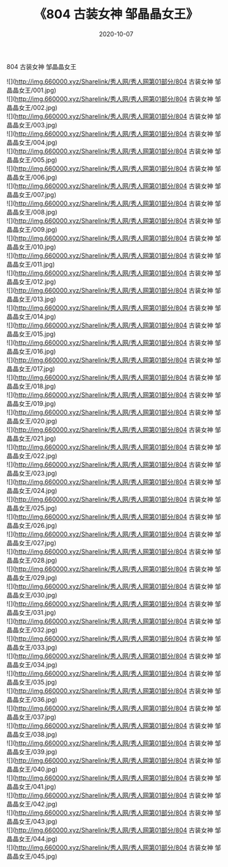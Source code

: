 ﻿---
layout: post
title:  《804 古装女神 邹晶晶女王》
date:   2020-10-07
img: http://img.660000.xyz/Sharelink/秀人网/秀人网第01部分/804 古装女神 邹晶晶女王/000.jpg
categories: [美女, 清纯, 唯美]
---

804 古装女神 邹晶晶女王

  ![](http://img.660000.xyz/Sharelink/秀人网/秀人网第01部分/804 古装女神 邹晶晶女王/001.jpg) <br> ![](http://img.660000.xyz/Sharelink/秀人网/秀人网第01部分/804 古装女神 邹晶晶女王/002.jpg) <br> ![](http://img.660000.xyz/Sharelink/秀人网/秀人网第01部分/804 古装女神 邹晶晶女王/003.jpg) <br> ![](http://img.660000.xyz/Sharelink/秀人网/秀人网第01部分/804 古装女神 邹晶晶女王/004.jpg) <br> ![](http://img.660000.xyz/Sharelink/秀人网/秀人网第01部分/804 古装女神 邹晶晶女王/005.jpg) <br> ![](http://img.660000.xyz/Sharelink/秀人网/秀人网第01部分/804 古装女神 邹晶晶女王/006.jpg) <br> ![](http://img.660000.xyz/Sharelink/秀人网/秀人网第01部分/804 古装女神 邹晶晶女王/007.jpg) <br> ![](http://img.660000.xyz/Sharelink/秀人网/秀人网第01部分/804 古装女神 邹晶晶女王/008.jpg) <br> ![](http://img.660000.xyz/Sharelink/秀人网/秀人网第01部分/804 古装女神 邹晶晶女王/009.jpg) <br> ![](http://img.660000.xyz/Sharelink/秀人网/秀人网第01部分/804 古装女神 邹晶晶女王/010.jpg) <br> ![](http://img.660000.xyz/Sharelink/秀人网/秀人网第01部分/804 古装女神 邹晶晶女王/011.jpg) <br> ![](http://img.660000.xyz/Sharelink/秀人网/秀人网第01部分/804 古装女神 邹晶晶女王/012.jpg) <br> ![](http://img.660000.xyz/Sharelink/秀人网/秀人网第01部分/804 古装女神 邹晶晶女王/013.jpg) <br> ![](http://img.660000.xyz/Sharelink/秀人网/秀人网第01部分/804 古装女神 邹晶晶女王/014.jpg) <br> ![](http://img.660000.xyz/Sharelink/秀人网/秀人网第01部分/804 古装女神 邹晶晶女王/015.jpg) <br> ![](http://img.660000.xyz/Sharelink/秀人网/秀人网第01部分/804 古装女神 邹晶晶女王/016.jpg) <br> ![](http://img.660000.xyz/Sharelink/秀人网/秀人网第01部分/804 古装女神 邹晶晶女王/017.jpg) <br> ![](http://img.660000.xyz/Sharelink/秀人网/秀人网第01部分/804 古装女神 邹晶晶女王/018.jpg) <br> ![](http://img.660000.xyz/Sharelink/秀人网/秀人网第01部分/804 古装女神 邹晶晶女王/019.jpg) <br> ![](http://img.660000.xyz/Sharelink/秀人网/秀人网第01部分/804 古装女神 邹晶晶女王/020.jpg) <br> ![](http://img.660000.xyz/Sharelink/秀人网/秀人网第01部分/804 古装女神 邹晶晶女王/021.jpg) <br> ![](http://img.660000.xyz/Sharelink/秀人网/秀人网第01部分/804 古装女神 邹晶晶女王/022.jpg) <br> ![](http://img.660000.xyz/Sharelink/秀人网/秀人网第01部分/804 古装女神 邹晶晶女王/023.jpg) <br> ![](http://img.660000.xyz/Sharelink/秀人网/秀人网第01部分/804 古装女神 邹晶晶女王/024.jpg) <br> ![](http://img.660000.xyz/Sharelink/秀人网/秀人网第01部分/804 古装女神 邹晶晶女王/025.jpg) <br> ![](http://img.660000.xyz/Sharelink/秀人网/秀人网第01部分/804 古装女神 邹晶晶女王/026.jpg) <br> ![](http://img.660000.xyz/Sharelink/秀人网/秀人网第01部分/804 古装女神 邹晶晶女王/027.jpg) <br> ![](http://img.660000.xyz/Sharelink/秀人网/秀人网第01部分/804 古装女神 邹晶晶女王/028.jpg) <br> ![](http://img.660000.xyz/Sharelink/秀人网/秀人网第01部分/804 古装女神 邹晶晶女王/029.jpg) <br> ![](http://img.660000.xyz/Sharelink/秀人网/秀人网第01部分/804 古装女神 邹晶晶女王/030.jpg) <br> ![](http://img.660000.xyz/Sharelink/秀人网/秀人网第01部分/804 古装女神 邹晶晶女王/031.jpg) <br> ![](http://img.660000.xyz/Sharelink/秀人网/秀人网第01部分/804 古装女神 邹晶晶女王/032.jpg) <br> ![](http://img.660000.xyz/Sharelink/秀人网/秀人网第01部分/804 古装女神 邹晶晶女王/033.jpg) <br> ![](http://img.660000.xyz/Sharelink/秀人网/秀人网第01部分/804 古装女神 邹晶晶女王/034.jpg) <br> ![](http://img.660000.xyz/Sharelink/秀人网/秀人网第01部分/804 古装女神 邹晶晶女王/035.jpg) <br> ![](http://img.660000.xyz/Sharelink/秀人网/秀人网第01部分/804 古装女神 邹晶晶女王/036.jpg) <br> ![](http://img.660000.xyz/Sharelink/秀人网/秀人网第01部分/804 古装女神 邹晶晶女王/037.jpg) <br> ![](http://img.660000.xyz/Sharelink/秀人网/秀人网第01部分/804 古装女神 邹晶晶女王/038.jpg) <br> ![](http://img.660000.xyz/Sharelink/秀人网/秀人网第01部分/804 古装女神 邹晶晶女王/039.jpg) <br> ![](http://img.660000.xyz/Sharelink/秀人网/秀人网第01部分/804 古装女神 邹晶晶女王/040.jpg) <br> ![](http://img.660000.xyz/Sharelink/秀人网/秀人网第01部分/804 古装女神 邹晶晶女王/041.jpg) <br> ![](http://img.660000.xyz/Sharelink/秀人网/秀人网第01部分/804 古装女神 邹晶晶女王/042.jpg) <br> ![](http://img.660000.xyz/Sharelink/秀人网/秀人网第01部分/804 古装女神 邹晶晶女王/043.jpg) <br> ![](http://img.660000.xyz/Sharelink/秀人网/秀人网第01部分/804 古装女神 邹晶晶女王/044.jpg) <br> ![](http://img.660000.xyz/Sharelink/秀人网/秀人网第01部分/804 古装女神 邹晶晶女王/045.jpg) <br>